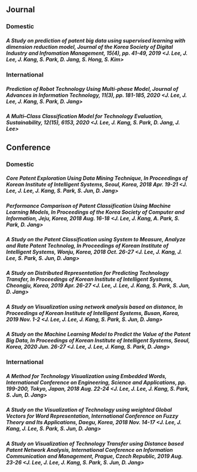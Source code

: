 ## Journal
### Domestic
##### A Study on prediction of patent big data using supervised learning with dimension reduction model, Journal of the Korea Society of Digital Industry and Infromation Management, 15(4), pp. 41-49, 2019 <J. Lee, J. Lee, J. Kang, S. Park, D. Jang, S. Hong, S. Kim>
### International
##### Prediction of Robot Technology Using Multi-phase Model, Journal of Advances in Information Technology, 11(3), pp. 181-185, 2020 <J. Lee, J. Lee, J. Kang, S. Park, D. Jang>
##### A Multi–Class Classification Model for Technology Evaluation, Sustainability, 12(15), 6153, 2020 <J. Lee, J. Kang, S. Park, D. Jang, J. Lee>
##### 
## Conference
### Domestic
##### Core Patent Exploration Using Data Mining Technique, In Proceedings of Korean Institute of Intelligent Systems, Seoul, Korea, 2018 Apr. 19-21 <J. Lee, J. Lee, J. Kang, S. Park, S. Jun, D. Jang>
##### Performance Comparison of Patent Classification Using Machine Learning Models, In Proceedings of the Korea Society of Computer and Information, Jeju, Korea, 2018 Aug. 16-18 <J. Lee, J. Kang, A. Park, S. Park, D. Jang>
##### A Study on the Patent Classification using System to Measure, Analyze and Rate Patent Technolog, In Proceedings of Korean Institute of Intelligent Systems, Wonju, Korea, 2018 Oct. 26-27 <J. Lee, J. Kang, J. Lee, S. Park, S. Jun, D. Jang>
##### A Study on Distributed Representation for Predicting Technology Transfer, In Proceedings of Korean Institute of Intelligent Systems, Cheongju, Korea, 2019 Apr. 26-27 <J. Lee, J. Lee, J. Kang, S. Park, S. Jun, D. Jang>
##### A Study on Visualization using network analysis based on distance, In Proceedings of Korean Institute of Intelligent Systems, Busan, Korea, 2019 Nov. 1-2 <J. Lee, J. Lee, J. Kang, S. Park, S. Jun, D. Jang>
##### A Study on the Machine Learning Model to Predict the Value of the Patent Big Data, In Proceedings of Korean Institute of Intelligent Systems, Seoul, Korea, 2020 Jun. 26-27 <J. Lee, J. Lee, J. Kang, S. Park, D. Jang>
### International
##### A Method for Technology Visualization using Embedded Words, International Conference on Engineering, Science and Applications, pp. 199-200, Tokyo, Japan, 2018 Aug. 22-24 <J. Lee, J. Lee, J. Kang, S. Park, S. Jun, D. Jang>
##### A Study on the Visualization of Technology using weighted Global Vectors for Word Representation, International Conference on Fuzzy Theory and Its Applications, Daegu, Korea, 2018 Nov. 14-17 <J. Lee, J. Kang, J. Lee, S. Park, S. Jun, D. Jang>
##### A Study on Visualization of Technology Transfer using Distance based Patent Network Analysis, International Conference on Information Communication and Management, Prague, Czech Republic, 2019 Aug. 23-26 <J. Lee, J. Lee, J. Kang, S. Park, S. Jun, D. Jang>
